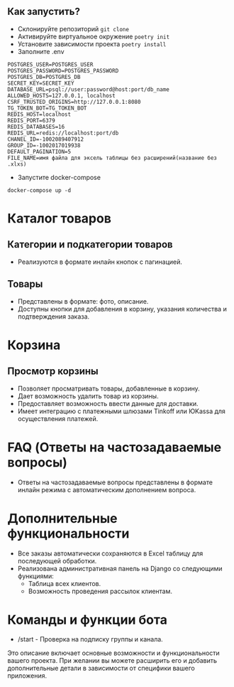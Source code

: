
## Как запустить?
- Склонируйте репозиторий ``` git clone ```
- Активируйте виртуальное окружение ```poetry init```
- Установите зависимости проекта ```poetry install```
- Заполните .env 
```dotenv
POSTGRES_USER=POSTGRES_USER
POSTGRES_PASSWORD=POSTGRES_PASSWORD
POSTGRES_DB=POSTGRES_DB
SECRET_KEY=SECRET_KEY
DATABASE_URL=psql://user:password@host:port/db_name
ALLOWED_HOSTS=127.0.0.1, localhost
CSRF_TRUSTED_ORIGINS=http://127.0.0.1:8080
TG_TOKEN_BOT=TG_TOKEN_BOT
REDIS_HOST=localhost
REDIS_PORT=6379
REDIS_DATABASES=16
REDIS_URL=redis://localhost:port/db
CHANEL_ID=-1002089407912
GROUP_ID=-1002017019938
DEFAULT_PAGINATION=5
FILE_NAME=имя файла для эксель таблицы без расширений(название без .xlxs)
```

- Запустите docker-compose
```shell
docker-compose up -d 
```

# Каталог товаров

## Категории и подкатегории товаров
- Реализуются в формате инлайн кнопок с пагинацией.

## Товары
- Представлены в формате: фото, описание.
- Доступны кнопки для добавления в корзину, указания количества и подтверждения заказа.

# Корзина

## Просмотр корзины
- Позволяет просматривать товары, добавленные в корзину.
- Дает возможность удалить товар из корзины.
- Предоставляет возможность ввести данные для доставки.
- Имеет интеграцию с платежными шлюзами Tinkoff или ЮKassa для осуществления платежей.

# FAQ (Ответы на частозадаваемые вопросы)

- Ответы на частозадаваемые вопросы представлены в формате инлайн режима с автоматическим дополнением вопроса.

# Дополнительные функциональности

- Все заказы автоматически сохраняются в Excel таблицу для последующей обработки.
- Реализована административная панель на Django со следующими функциями:
  - Таблица всех клиентов.
  - Возможность проведения рассылок клиентам.

# Команды и функции бота

- /start - Проверка на подписку группы и канала.

Это описание включает основные возможности и функциональности вашего проекта. При желании вы можете расширить его и добавить дополнительные детали в зависимости от специфики вашего приложения.